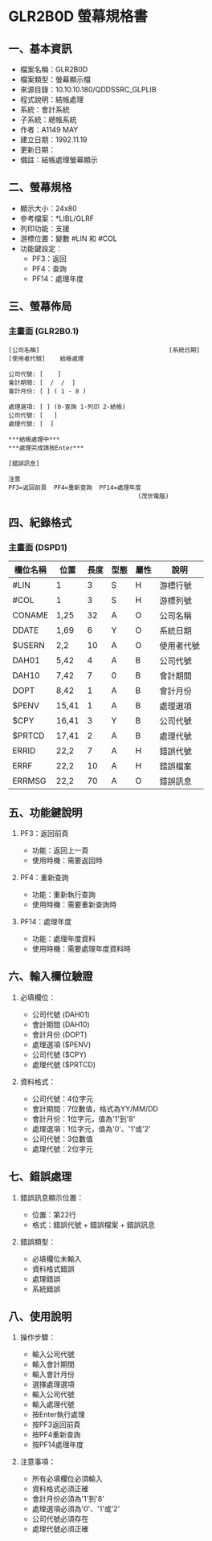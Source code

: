 # GLR2B0D 螢幕規格書

## 一、基本資訊
- 檔案名稱：GLR2B0D
- 檔案類型：螢幕顯示檔
- 來源目錄：10.10.10.180/QDDSSRC_GLPLIB
- 程式說明：結帳處理
- 系統：會計系統
- 子系統：總帳系統
- 作者：A1149 MAY
- 建立日期：1992.11.19
- 更新日期：
- 備註：結帳處理螢幕顯示

## 二、螢幕規格
- 顯示大小：24x80
- 參考檔案：*LIBL/GLRF
- 列印功能：支援
- 游標位置：變數 #LIN 和 #COL
- 功能鍵設定：
  - PF3：返回
  - PF4：查詢
  - PF14：處理年度

## 三、螢幕佈局

### 主畫面 (GLR2B0.1)
```
[公司名稱]                                    [系統日期]
[使用者代號]    結帳處理

公司代號: [    ]
會計期間: [  /  /  ]
會計月份: [ ] ( 1 - 8 )

處理選項: [ ] (0-查詢 1-列印 2-結帳)
公司代號: [   ]
處理代號: [  ]

***結帳處理中***
***處理完成請按Enter***

[錯誤訊息]

注意
PF3=返回前頁  PF4=重新查詢  PF14=處理年度
                                    (茂世電腦)
```

## 四、紀錄格式

### 主畫面 (DSPD1)
| 欄位名稱 | 位置 | 長度 | 型態 | 屬性 | 說明 |
|---------|------|------|------|------|------|
| #LIN | 1 | 3 | S | H | 游標行號 |
| #COL | 1 | 3 | S | H | 游標列號 |
| CONAME | 1,25 | 32 | A | O | 公司名稱 |
| DDATE | 1,69 | 6 | Y | O | 系統日期 |
| $USERN | 2,2 | 10 | A | O | 使用者代號 |
| DAH01 | 5,42 | 4 | A | B | 公司代號 |
| DAH10 | 7,42 | 7 | 0 | B | 會計期間 |
| DOPT | 8,42 | 1 | A | B | 會計月份 |
| $PENV | 15,41 | 1 | A | B | 處理選項 |
| $CPY | 16,41 | 3 | Y | B | 公司代號 |
| $PRTCD | 17,41 | 2 | A | B | 處理代號 |
| ERRID | 22,2 | 7 | A | H | 錯誤代號 |
| ERRF | 22,2 | 10 | A | H | 錯誤檔案 |
| ERRMSG | 22,2 | 70 | A | O | 錯誤訊息 |

## 五、功能鍵說明
1. PF3：返回前頁
   - 功能：返回上一頁
   - 使用時機：需要返回時

2. PF4：重新查詢
   - 功能：重新執行查詢
   - 使用時機：需要重新查詢時

3. PF14：處理年度
   - 功能：處理年度資料
   - 使用時機：需要處理年度資料時

## 六、輸入欄位驗證
1. 必填欄位：
   - 公司代號 (DAH01)
   - 會計期間 (DAH10)
   - 會計月份 (DOPT)
   - 處理選項 ($PENV)
   - 公司代號 ($CPY)
   - 處理代號 ($PRTCD)

2. 資料格式：
   - 公司代號：4位字元
   - 會計期間：7位數值，格式為YY/MM/DD
   - 會計月份：1位字元，值為'1'到'8'
   - 處理選項：1位字元，值為'0'、'1'或'2'
   - 公司代號：3位數值
   - 處理代號：2位字元

## 七、錯誤處理
1. 錯誤訊息顯示位置：
   - 位置：第22行
   - 格式：錯誤代號 + 錯誤檔案 + 錯誤訊息

2. 錯誤類型：
   - 必填欄位未輸入
   - 資料格式錯誤
   - 處理錯誤
   - 系統錯誤

## 八、使用說明
1. 操作步驟：
   - 輸入公司代號
   - 輸入會計期間
   - 輸入會計月份
   - 選擇處理選項
   - 輸入公司代號
   - 輸入處理代號
   - 按Enter執行處理
   - 按PF3返回前頁
   - 按PF4重新查詢
   - 按PF14處理年度

2. 注意事項：
   - 所有必填欄位必須輸入
   - 資料格式必須正確
   - 會計月份必須為'1'到'8'
   - 處理選項必須為'0'、'1'或'2'
   - 公司代號必須存在
   - 處理代號必須正確 
